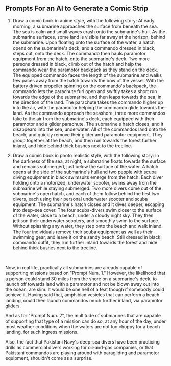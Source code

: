 ## Prompts For an AI to Generate a Comic Strip

1. Draw a comic book in anime style, with the following story: At early morning, a submarine approaches the surface from beneath the sea. The sea is calm and small waves crash onto the submarine's hull. As the submarine surfaces, some land is visible far away at the horizon, behind the submarine. Upon floating onto the surface of the water, a hatch opens on the submarine's deck, and a commando dressed in black, steps out, onto the deck. The commando then hauls paramotor equipment from the hatch, onto the submarine's deck. Two more persons dressed in black, climb out of the hatch and help the commando wear the paramotor backpack as they stand on the deck. The equipped commando faces the length of the submarine and walks few paces away from the hatch towards the bow of the vessel. With the battery driven propeller spinning on the commando's backpack, the commando lets the parachute furl open and swiftly takes a short run towards the edge of the submarine, and then leaps towards the sea, in the direction of the land. The parachute takes the commando higher up into the air, with the paramotor helping the commando glide towards the land. As the commando approach the seashore, three more commandos take to the air from the submarine's deck, each equipped with their paramotor and a glider parachute. The submarine's hatch closes, and it disappears into the sea, underwater. All of the commandos land onto the beach, and quickly remove their glider and paramotor equipment. They group together at the beach, and then run towards the forest further inland, and hide behind thick bushes next to the treeline.    


1. Draw a comic book in photo realistic style, with the following story: In the darkness of the sea, at night, a submarine floats towards the surface and remains submerged, just below the surface of the water. A hatch opens at the side of the submarine's hull and two people with scuba diving equipment in black swimsuits emerge from the hatch. Each diver holding onto a motorized, underwater scooter, swims away from the submarine while staying submerged. Two more divers come out of the submarine's open hatch, and each of them follow behind the first two divers, each using their personal underwater scooter and scuba equipment. The submarine's hatch closes and it dives deeper, escaping into deep-sea cover. The four scuba-divers swim closer to the surface of the water, close to a beach, under a cloudy night sky. They then jettison their underwater scooters, and smoothly swim to the surface. Without splashing any water, they step onto the beach and walk inland. The four individuals remove their scuba equipment as well as their swimming gear, and leave it on the sandy beach. Still dressed in black commando outfit, they run further inland towards the forest and hide behind thick bushes next to the treeline.   

<br>

Now, in real life, practically all submarines are already capable of supporting missions based on "Prompt Num. 1." However, the likelihood that a person could stand 30 miles from the shore on a submarine's deck, to launch off towards land with a paramotor and not be blown away out into the ocean, are slim. It would be one hell of a feat though if somebody could achieve it. Having said that, amphibian vesicles that can perform a beach landing, could then launch commandos much further inland, via paramotor gliders. 

And as for "Prompt Num. 2", the multitude of submarines that are capable of supporting that type of a mission can do so, at any hour of the day, under most weather conditions when the waters are not too choppy for a beach landing, for such ingress missions. 

Also, the fact that Pakistani Navy's deep-sea divers have been practicing drills as commercial divers working for oil-and-gas companies, or that Pakistani commandos are playing around with paragliding and paramotor equipment, shouldn't come as a surprise.    
